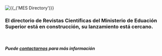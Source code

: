 <br>
<div>
    <div class="row">
        <div class="col-xs-12 col-sm-4 text-center text-middle">
            <img class="img-fluid"
                src="{{ url_for('static', filename=config.MES_LOGO_ADMIN)}}"
                alt="{{_('MES Directory')}}" title="{{_('Directorio de Revistas Científicas del Ministerio de Educación Superior')}}">
        </div>
        <div class="col-xs-12 col-sm-7 col-sm-offset-1">            
            <h3> 
                El directorio de Revistas Científicas del Ministerio de Eduación Superior está en construcción, su lanzamiento está cercano.
            </h3>
            <br/>
            <h5> 
                Puede <a href="/#divcontacto">contactarnos</a> para más información
            </h5>
        </div>
    </div>
</div>     

<br>